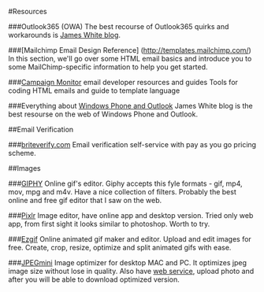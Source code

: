 #Resources

###Outlook365 (OWA)
The best recourse of Outlook365 quirks and workarounds is [James White blog](https://blog.jmwhite.co.uk/2014/07/22/office-365-quirks-for-email-designers/).

###[Mailchimp Email Design Reference] (http://templates.mailchimp.com/)
In this section, we'll go over some HTML email basics and introduce you to some MailChimp-specific information to help you get started.

###[Campaign Monitor](https://www.campaignmonitor.com/dev-resources/) email developer resources and guides
Tools for coding HTML emails and guide to template language

###Everything about [Windows Phone and Outlook](https://blog.jmwhite.co.uk/email-development/)
James White blog is the best resourse on the web of Windows Phone and Outlook.

##Email Verification

###[briteverify.com](http://www.briteverify.com/)
Email verification self-service with pay as you go pricing scheme.

##Images

###[GIPHY](http://giphy.com/)
Online gif's editor. Giphy accepts this fyle formats - gif, mp4, mov, mpg and m4v. Have a nice collection of filters. Probably the best online and free gif editor that I saw on the web.

###[Pixlr](https://pixlr.com/)
Image editor, have online app and desktop version. Tried only web app, from first sight it looks similar to photoshop. Worth to try.

###[Ezgif](http://ezgif.com/)
Online animated gif maker and editor. Upload and edit images for free. Create, crop, resize, optimize and split animated gifs with ease.

###[JPEGmini](http://www.jpegmini.com/)
Image optimizer for desktop MAC and PC. It optimizes jpeg image size without lose in quality. Also have [web service](http://www.jpegmini.com/), upload photo and after you will be able to download optimized version.
